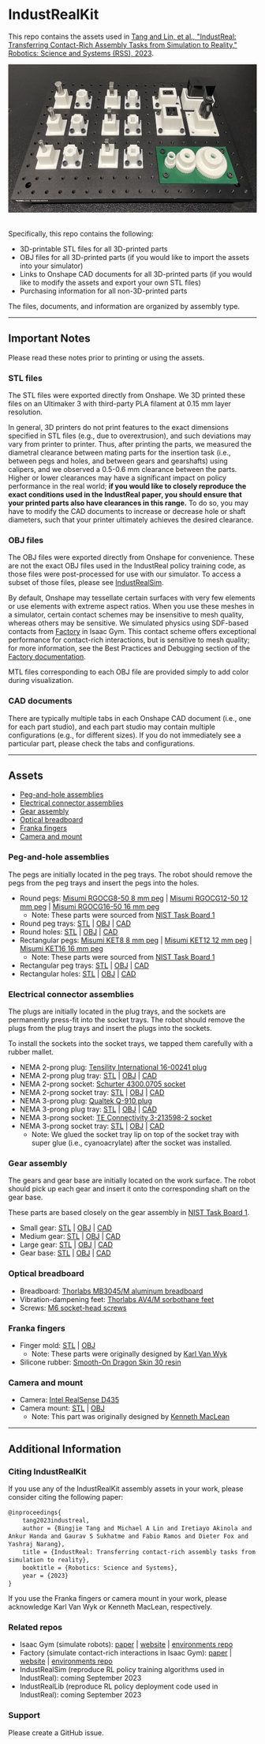 # IndustRealKit

This repo contains the assets used in [Tang and Lin, et al., "IndustReal: Transferring Contact-Rich Assembly Tasks from Simulation to Reality," Robotics: Science and Systems (RSS), 2023](https://arxiv.org/abs/2305.17110).

<img src="industrealkit.jpg" alt="IndustRealKit" height="300"/>
<br/><br/>

Specifically, this repo contains the following:
- 3D-printable STL files for all 3D-printed parts
- OBJ files for all 3D-printed parts (if you would like to import the assets into your simulator)
- Links to Onshape CAD documents for all 3D-printed parts (if you would like to modify the assets and export your own STL files)
- Purchasing information for all non-3D-printed parts

The files, documents, and information are organized by assembly type.

---

## Important Notes

Please read these notes prior to printing or using the assets.

### STL files
The STL files were exported directly from Onshape. We 3D printed these files on an Ultimaker 3 with third-party PLA filament at 0.15 mm layer resolution.

In general, 3D printers do not print features to the exact dimensions specified in STL files (e.g., due to overextrusion), and such deviations may vary from printer to printer. Thus, after printing the parts, we measured the diametral clearance between mating parts for the insertion task (i.e., between pegs and holes, and between gears and gearshafts) using calipers, and we observed a 0.5-0.6 mm clearance between the parts. Higher or lower clearances may have a significant impact on policy performance in the real world; **if you would like to closely reproduce the exact conditions used in the IndustReal paper, you should ensure that your printed parts also have clearances in this range.** To do so, you may have to modify the CAD documents to increase or decrease hole or shaft diameters, such that your printer ultimately achieves the desired clearance.
              
### OBJ files
The OBJ files were exported directly from Onshape for convenience. These are not the exact OBJ files used in the IndustReal policy training code, as those files were post-processed for use with our simulator. To access a subset of those files, please see [IndustRealSim](#related-repos).

By default, Onshape may tessellate certain surfaces with very few elements or use elements with extreme aspect ratios. When you use these meshes in a simulator, certain contact schemes may be insensitive to mesh quality, whereas others may be sensitive. We simulated physics using SDF-based contacts from [Factory](https://sites.google.com/nvidia.com/factory) in Isaac Gym. This contact scheme offers exceptional performance for contact-rich interactions, but is sensitive to mesh quality; for more information, see the Best Practices and Debugging section of the [Factory documentation](https://github.com/NVIDIA-Omniverse/IsaacGymEnvs/blob/main/docs/factory.md).

MTL files corresponding to each OBJ file are provided simply to add color during visualization.

### CAD documents
There are typically multiple tabs in each Onshape CAD document (i.e., one for each part studio), and each part studio may contain multiple configurations (e.g., for different sizes). If you do not immediately see a particular part, please check the tabs and configurations.

---

## Assets
- [Peg-and-hole assemblies](#peg-and-hole-assemblies)
- [Electrical connector assemblies](#electrical-connector-assemblies)
- [Gear assembly](#gear-assembly)
- [Optical breadboard](#optical-breadboard)
- [Franka fingers](#franka-fingers)
- [Camera and mount](#camera-and-mount)

### Peg-and-hole assemblies
The pegs are initially located in the peg trays. The robot should remove the pegs from the peg trays and insert the pegs into the holes.
- Round pegs: [Misumi RGOCG8-50 8 mm peg](https://us.misumi-ec.com/vona2/detail/110300229270/?HissuCode=RGOCG8-50) | [Misumi RGOCG12-50 12 mm peg](https://us.misumi-ec.com/vona2/detail/110300229270/?HissuCode=RGOCG12-50) | [Misumi RGOCG16-50 16 mm peg](https://us.misumi-ec.com/vona2/detail/110300229270/?HissuCode=RGOCG16-50)
    - Note: These parts were sourced from [NIST Task Board 1](https://www.nist.gov/el/intelligent-systems-division-73500/robotic-grasping-and-manipulation-assembly/assembly)
- Round peg trays: [STL](pegs_and_holes/stl) | [OBJ](pegs_and_holes/obj) | [CAD](https://cad.onshape.com/documents/f557447261af1400663ecb0b/w/46e5f92db7037ba4a7fd83e8/e/1318185e774b27d33c05890f?configuration=List_7iyglZZdunGvla%3D_8mm&renderMode=0&uiState=64c067a4a86d2676af983322)
- Round holes: [STL](pegs_and_holes/stl) | [OBJ](pegs_and_holes/obj) | [CAD](https://cad.onshape.com/documents/f557447261af1400663ecb0b/w/46e5f92db7037ba4a7fd83e8/e/9cdb162bcb704b5caf09be83?configuration=List_7iyglZZdunGvla%3D_8mm&renderMode=0&uiState=64c067d6a86d2676af9833a0)
- Rectangular pegs: [Misumi KET8 8 mm peg](https://us.misumi-ec.com/vona2/detail/110300253950/?HissuCode=KET8) | [Misumi KET12 12 mm peg](https://us.misumi-ec.com/vona2/detail/110300253950/?HissuCode=KET12) | [Misumi KET16 16 mm peg](https://us.misumi-ec.com/vona2/detail/110300253950/?HissuCode=KET16)
    - Note: These parts were sourced from [NIST Task Board 1](https://www.nist.gov/el/intelligent-systems-division-73500/robotic-grasping-and-manipulation-assembly/assembly)
- Rectangular peg trays: [STL](pegs_and_holes/stl) | [OBJ](pegs_and_holes/obj) | [CAD](https://cad.onshape.com/documents/f557447261af1400663ecb0b/w/46e5f92db7037ba4a7fd83e8/e/28b8e7f34193d1ce34256852?configuration=List_TguglxgYfxAQPf%3D_8mm_min&renderMode=0&uiState=64c067e2a86d2676af9833ad)
- Rectangular holes: [STL](pegs_and_holes/stl) | [OBJ](pegs_and_holes/obj) | [CAD](https://cad.onshape.com/documents/f557447261af1400663ecb0b/w/46e5f92db7037ba4a7fd83e8/e/a626a3323fb03c1f4fb4d1d4?configuration=List_TguglxgYfxAQPf%3D_8mm_min&renderMode=0&uiState=64c067efa86d2676af9833c0)

### Electrical connector assemblies
The plugs are initially located in the plug trays, and the sockets are permanently press-fit into the socket trays. The robot should remove the plugs from the plug trays and insert the plugs into the sockets.

To install the sockets into the socket trays, we tapped them carefully with a rubber mallet.

- NEMA 2-prong plug: [Tensility International 16-00241 plug](https://www.digikey.com/en/products/detail/tensility-international-corp/16-00241/12756208)
- NEMA 2-prong plug tray: [STL](electrical_connectors/stl) | [OBJ](electrical_connectors/obj) | [CAD](https://cad.onshape.com/documents/d0894c3735d61c15bb6627d4/w/424e9225ddbc969dd68eb424/e/1977851b937601187a9c0202?renderMode=0&uiState=64c07f157a59111bc7eeedb2)
- NEMA 2-prong socket: [Schurter 4300.0705 socket](https://www.digikey.com/en/products/detail/schurter-inc/4300-0705/2644211)
- NEMA 2-prong socket tray: [STL](electrical_connectors/stl) | [OBJ](electrical_connectors/obj) | [CAD](https://cad.onshape.com/documents/d0894c3735d61c15bb6627d4/w/424e9225ddbc969dd68eb424/e/7c48625ab29dde1839367ed8?renderMode=0&uiState=64c07f217a59111bc7eeede3)
- NEMA 3-prong plug: [Qualtek Q-910 plug](https://www.digikey.com/en/products/detail/qualtek/Q-910/12809841)
- NEMA 3-prong plug tray: [STL](electrical_connectors/stl) | [OBJ](electrical_connectors/obj) | [CAD](https://cad.onshape.com/documents/d0894c3735d61c15bb6627d4/w/424e9225ddbc969dd68eb424/e/71cc010c499858a8b636f5be?renderMode=0&uiState=64c07f497a59111bc7eeee2f)
- NEMA 3-prong socket: [TE Connectivity 3-213598-2 socket](https://www.digikey.com/en/products/detail/te-connectivity-amp-connectors/3-213598-2/1892746)
- NEMA 3-prong socket tray: [STL](electrical_connectors/stl) | [OBJ](electrical_connectors/obj) | [CAD](https://cad.onshape.com/documents/d0894c3735d61c15bb6627d4/w/424e9225ddbc969dd68eb424/e/823d7c59ef90831fc7258bd9?renderMode=0&uiState=64c07f587a59111bc7eeee3b)
    - Note: We glued the socket tray lip on top of the socket tray with super glue (i.e., cyanoacrylate) after the socket was installed.

### Gear assembly
The gears and gear base are initially located on the work surface. The robot should pick up each gear and insert it onto the corresponding shaft on the gear base.

These parts are based closely on the gear assembly in [NIST Task Board 1](https://www.nist.gov/el/intelligent-systems-division-73500/robotic-grasping-and-manipulation-assembly/assembly).

- Small gear: [STL](gears/stl) | [OBJ](gears/obj) | [CAD](https://cad.onshape.com/documents/27b6adf9ac6d2fd277d36e9d/w/5eeb987aaf4ae2b80209542f/e/b98a41f9fee3c8fcc4b823e0?renderMode=0&uiState=64c0706b82880e0f200332be)
- Medium gear: [STL](gears/stl) | [OBJ](gears/obj) | [CAD](https://cad.onshape.com/documents/27b6adf9ac6d2fd277d36e9d/w/5eeb987aaf4ae2b80209542f/e/c8478593b2186b7c2c9764c6?renderMode=0&uiState=64c0706082880e0f200332b0)
- Large gear: [STL](gears/stl) | [OBJ](gears/obj) | [CAD](https://cad.onshape.com/documents/27b6adf9ac6d2fd277d36e9d/w/5eeb987aaf4ae2b80209542f/e/e5883046fcbb15117ae51c2c?renderMode=0&uiState=64c0705282880e0f2003328d)
- Gear base: [STL](gears/stl) | [OBJ](gears/obj) | [CAD](https://cad.onshape.com/documents/27b6adf9ac6d2fd277d36e9d/w/5eeb987aaf4ae2b80209542f/e/431be5d596cc1c7f5bbaf476?renderMode=0&uiState=64c055f3da9e4b6ad4037938)

### Optical breadboard
- Breadboard: [Thorlabs MB3045/M aluminum breadboard](https://www.thorlabs.com/thorproduct.cfm?partnumber=MB3045/M)
- Vibration-dampening feet: [Thorlabs AV4/M sorbothane feet](https://www.thorlabs.com/thorproduct.cfm?partnumber=AV4/M)
- Screws: [M6 socket-head screws](https://www.mcmaster.com/products/screws/system-of-measurement~metric/thread-size~m6/alloy-steel-socket-head-screws-8/thread-pitch~1-mm/finish~black-oxide/)

### Franka fingers
- Finger mold: [STL](finger_mold/stl) | [OBJ](finger_mold/obj)
    - Note: These parts were originally designed by [Karl Van Wyk](https://www.linkedin.com/in/karl-van-wyk-445387105)
- Silicone rubber: [Smooth-On Dragon Skin 30 resin](https://www.smooth-on.com/products/dragon-skin-30/)

### Camera and mount
- Camera: [Intel RealSense D435](https://www.intelrealsense.com/depth-camera-d435/)
- Camera mount: [STL](camera_mount/stl) | [OBJ](camera_mount/obj)
    - Note: This part was originally designed by [Kenneth MacLean](https://www.linkedin.com/in/kennethmaclean)

---

## Additional Information

### Citing IndustRealKit
If you use any of the IndustRealKit assembly assets in your work, please consider citing the following paper:
```
@inproceedings{
    tang2023industreal,
    author = {Bingjie Tang and Michael A Lin and Iretiayo Akinola and Ankur Handa and Gaurav S Sukhatme and Fabio Ramos and Dieter Fox and Yashraj Narang},
    title = {IndustReal: Transferring contact-rich assembly tasks from simulation to reality},
    booktitle = {Robotics: Science and Systems},
    year = {2023}
}
```

If you use the Franka fingers or camera mount in your work, please acknowledge Karl Van Wyk or Kenneth MacLean, respectively.

### Related repos
- Isaac Gym (simulate robots): [paper](https://arxiv.org/abs/2108.10470) | [website](https://developer.nvidia.com/isaac-gym) | [environments repo](https://github.com/NVIDIA-Omniverse/IsaacGymEnvs)
- Factory (simulate contact-rich interactions in Isaac Gym): [paper](https://arxiv.org/abs/2205.03532) | [website](https://sites.google.com/nvidia.com/factory) | [environments repo](https://github.com/NVIDIA-Omniverse/IsaacGymEnvs/tree/main/isaacgymenvs/tasks/factory)
- IndustRealSim (reproduce RL policy training algorithms used in IndustReal): coming September 2023
- IndustRealLib (reproduce RL policy deployment code used in IndustReal): coming September 2023

### Support
Please create a GitHub issue.
